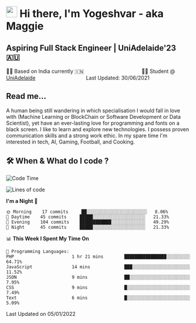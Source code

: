 <h1><img src="https://emojis.slackmojis.com/emojis/images/1531849430/4246/blob-sunglasses.gif?1531849430" width="30"/> Hi there, I'm Yogeshvar - aka Maggie</h1>

## Aspiring Full Stack Engineer | UniAdelaide'23 🇦🇺  
🏂🏻  Based on India currently 🇮🇳 &nbsp;&nbsp;&nbsp;&nbsp;&nbsp;&nbsp;&nbsp;&nbsp;&nbsp;&nbsp;&nbsp;&nbsp;&nbsp;&nbsp;&nbsp;&nbsp;&nbsp;&nbsp;&nbsp;&nbsp;&nbsp;&nbsp;&nbsp;&nbsp;&nbsp;&nbsp;&nbsp;&nbsp;&nbsp;&nbsp;&nbsp;&nbsp;&nbsp;&nbsp;&nbsp;&nbsp;&nbsp;&nbsp;&nbsp;👨‍💻 Student @ [UniAdelaide](https://www.adelaide.edu.au)   &nbsp;&nbsp;&nbsp;&nbsp;&nbsp;&nbsp;&nbsp;&nbsp;&nbsp;&nbsp;&nbsp;&nbsp;&nbsp;&nbsp;&nbsp;&nbsp;&nbsp;&nbsp;&nbsp;&nbsp;&nbsp;&nbsp;&nbsp;&nbsp;&nbsp;&nbsp;&nbsp;&nbsp;&nbsp;&nbsp;&nbsp;&nbsp; &nbsp;Last Updated: 30/06/2021

## Read me...

A human being still wandering in which specialisation I would fall in love with (Machine Learning or BlockChain or Software Development or Data Scientist), yet have an ever-lasting love for programming and fonts on a black screen. I like to learn and explore new technologies. I possess proven communication skills and a strong work ethic. In my spare time I'm interested in tech, AI, Gaming, Football, and Cooking.

## 🛠 When & What do I code ?  

<!--START_SECTION:waka-->
![Code Time](http://img.shields.io/badge/Code%20Time-1%2C212%20hrs%2016%20mins-blue)

![Lines of code](https://img.shields.io/badge/From%20Hello%20World%20I%27ve%20Written-101%20Thousand%20lines%20of%20code-blue)

**I'm a Night 🦉** 

```text
🌞 Morning    17 commits     ██░░░░░░░░░░░░░░░░░░░░░░░   8.06% 
🌆 Daytime    45 commits     █████░░░░░░░░░░░░░░░░░░░░   21.33% 
🌃 Evening    104 commits    ████████████░░░░░░░░░░░░░   49.29% 
🌙 Night      45 commits     █████░░░░░░░░░░░░░░░░░░░░   21.33%

```


📊 **This Week I Spent My Time On** 

```text
💬 Programming Languages: 
PHP                      1 hr 21 mins        ████████████████░░░░░░░░░   64.71% 
JavaScript               14 mins             ███░░░░░░░░░░░░░░░░░░░░░░   11.52% 
JSON                     9 mins              ██░░░░░░░░░░░░░░░░░░░░░░░   7.95% 
CSS                      9 mins              █░░░░░░░░░░░░░░░░░░░░░░░░   7.49% 
Text                     6 mins              █░░░░░░░░░░░░░░░░░░░░░░░░   5.09%

```


 Last Updated on 05/01/2022
<!--END_SECTION:waka-->
